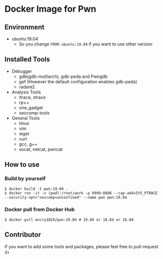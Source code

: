 # Docker Image for Pwn

## Environment

- ubuntu:19.04
  - So you change `FROM ubuntu:19.04` if you want to use other version

## Installed Tools

- Debugger
  - gdb(gdb-multiarch), gdb-peda and Pwngdb
  - gef (However the default configuration enables gdb-peda)
  - radare2
- Analysis Tools
  - ltrace, strace
  - rp++
  - one_gadget
  - seccomp-tools
- General Tools
  - tmux
  - vim
  - wget
  - curl
  - gcc, g++
  - socat, netcat, pwncat

## How to use


### Build by yourself
```
$ docker build -t pwn:19.04 .
$ docker run -it -v (pwd):/root/work -p 9999:8888 --cap-add=SYS_PTRACE --security-opt="seccomp=unconfined" --name pwn pwn:19.04
```

### Docker pull from Docker Hub

```
$ docker pull encry1024/pwn:19.04 # 19.04 or 18.04 or 16.04
```

## Contributor

If you want to add some tools and packages, please feel free to pull-request :+1:
